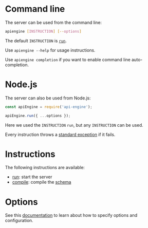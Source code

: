 # Command line

The server can be used from the command line:

```bash
apiengine [INSTRUCTION] [--options]
```

The default `INSTRUCTION` is [`run`](run.md).

Use `apiengine --help` for usage instructions.

Use `apiengine completion` if you want to enable command line auto-completion.

# Node.js

The server can also be used from Node.js:

<!-- eslint-disable strict, no-undef -->
```javascript
const apiEngine = require('api-engine');

apiEngine.run({ ...options });
```

Here we used the `INSTRUCTION` `run`, but any `INSTRUCTION` can be used.

Every instruction throws a [standard exception](error.md#exceptions) if it
fails.

# Instructions

The following instructions are available:
  - [run](run.md): start the server
  - [compile](schema.md#compilation): compile the [schema](schema.md)

# Options

See this [documentation](configuration.md) to learn about how to specify
options and configuration.
